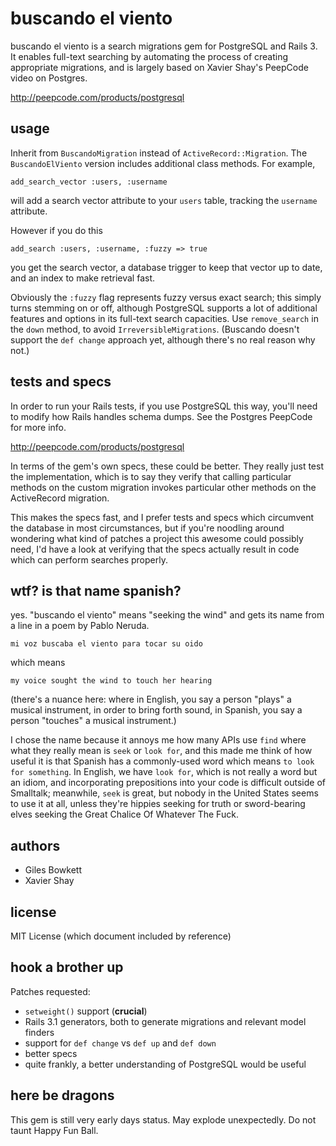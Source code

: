 buscando el viento
==================

buscando el viento is a search migrations gem for PostgreSQL and Rails 3. It enables full-text searching by automating the process of creating appropriate migrations, and is largely based on Xavier Shay's PeepCode video on Postgres.

http://peepcode.com/products/postgresql

usage
-----

Inherit from `BuscandoMigration` instead of `ActiveRecord::Migration`. The `BuscandoElViento` version includes additional class methods. For example,

    add_search_vector :users, :username

will add a search vector attribute to your `users` table, tracking the `username` attribute.

However if you do this

    add_search :users, :username, :fuzzy => true

you get the search vector, a database trigger to keep that vector up to date, and an index to make retrieval fast.

Obviously the `:fuzzy` flag represents fuzzy versus exact search; this simply turns stemming on or off, although PostgreSQL supports a lot of additional features and options in its full-text search capacities. Use `remove_search` in the `down` method, to avoid `IrreversibleMigrations`. (Buscando doesn't support the `def change` approach yet, although there's no real reason why not.)

tests and specs
---------------

In order to run your Rails tests, if you use PostgreSQL this way, you'll need to modify how Rails handles schema dumps. See the Postgres PeepCode for more info.

http://peepcode.com/products/postgresql

In terms of the gem's own specs, these could be better. They really just test the implementation, which is to say they verify that calling particular methods on the custom migration invokes particular other methods on the ActiveRecord migration.

This makes the specs fast, and I prefer tests and specs which circumvent the database in most circumstances, but if you're noodling around wondering what kind of patches a project this awesome could possibly need, I'd have a look at verifying that the specs actually result in code which can perform searches properly.

wtf? is that name spanish?
--------------------------

yes. "buscando el viento" means "seeking the wind" and gets its name from a line in a poem by Pablo Neruda.

    mi voz buscaba el viento para tocar su oido

which means

    my voice sought the wind to touch her hearing

(there's a nuance here: where in English, you say a person "plays" a musical instrument, in order to bring forth sound, in Spanish, you say a person "touches" a musical instrument.)

I chose the name because it annoys me how many APIs use `find` where what they really mean is `seek` or `look for`, and this made me think of how useful it is that Spanish has a commonly-used word which means `to look for something`. In English, we have `look for`, which is not really a word but an idiom, and incorporating prepositions into your code is difficult outside of Smalltalk; meanwhile, `seek` is great, but nobody in the United States seems to use it at all, unless they're hippies seeking for truth or sword-bearing elves seeking the Great Chalice Of Whatever The Fuck.

authors
-------

  + Giles Bowkett
  + Xavier Shay

license
-------

MIT License (which document included by reference)

hook a brother up
-----------------

Patches requested:

  + `setweight()` support (**crucial**)
  + Rails 3.1 generators, both to generate migrations and relevant model finders
  + support for `def change` vs `def up` and `def down`
  + better specs
  + quite frankly, a better understanding of PostgreSQL would be useful

here be dragons
---------------

This gem is still very early days status. May explode unexpectedly. Do not taunt Happy Fun Ball.

